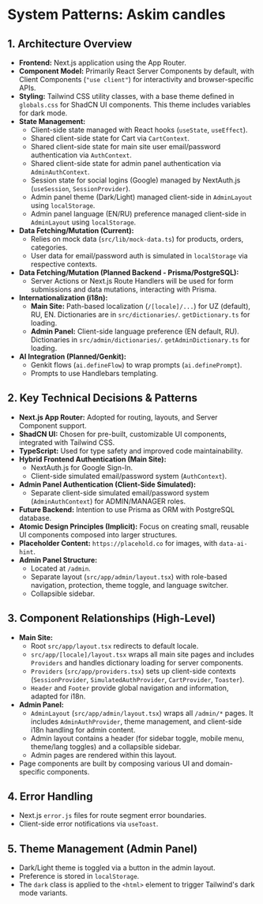 
# System Patterns: Askim candles

## 1. Architecture Overview

*   **Frontend:** Next.js application using the App Router.
*   **Component Model:** Primarily React Server Components by default, with Client Components (`"use client"`) for interactivity and browser-specific APIs.
*   **Styling:** Tailwind CSS utility classes, with a base theme defined in `globals.css` for ShadCN UI components. This theme includes variables for dark mode.
*   **State Management:**
    *   Client-side state managed with React hooks (`useState`, `useEffect`).
    *   Shared client-side state for Cart via `CartContext`.
    *   Shared client-side state for main site user email/password authentication via `AuthContext`.
    *   Shared client-side state for admin panel authentication via `AdminAuthContext`.
    *   Session state for social logins (Google) managed by NextAuth.js (`useSession`, `SessionProvider`).
    *   Admin panel theme (Dark/Light) managed client-side in `AdminLayout` using `localStorage`.
    *   Admin panel language (EN/RU) preference managed client-side in `AdminLayout` using `localStorage`.
*   **Data Fetching/Mutation (Current):**
    *   Relies on mock data (`src/lib/mock-data.ts`) for products, orders, categories.
    *   User data for email/password auth is simulated in `localStorage` via respective contexts.
*   **Data Fetching/Mutation (Planned Backend - Prisma/PostgreSQL):**
    *   Server Actions or Next.js Route Handlers will be used for form submissions and data mutations, interacting with Prisma.
*   **Internationalization (i18n):**
    *   **Main Site:** Path-based localization (`/[locale]/...`) for UZ (default), RU, EN. Dictionaries are in `src/dictionaries/`. `getDictionary.ts` for loading.
    *   **Admin Panel:** Client-side language preference (EN default, RU). Dictionaries in `src/admin/dictionaries/`. `getAdminDictionary.ts` for loading.
*   **AI Integration (Planned/Genkit):**
    *   Genkit flows (`ai.defineFlow`) to wrap prompts (`ai.definePrompt`).
    *   Prompts to use Handlebars templating.

## 2. Key Technical Decisions & Patterns

*   **Next.js App Router:** Adopted for routing, layouts, and Server Component support.
*   **ShadCN UI:** Chosen for pre-built, customizable UI components, integrated with Tailwind CSS.
*   **TypeScript:** Used for type safety and improved code maintainability.
*   **Hybrid Frontend Authentication (Main Site):**
    *   NextAuth.js for Google Sign-In.
    *   Client-side simulated email/password system (`AuthContext`).
*   **Admin Panel Authentication (Client-Side Simulated):**
    *   Separate client-side simulated email/password system (`AdminAuthContext`) for ADMIN/MANAGER roles.
*   **Future Backend:** Intention to use Prisma as ORM with PostgreSQL database.
*   **Atomic Design Principles (Implicit):** Focus on creating small, reusable UI components composed into larger structures.
*   **Placeholder Content:** `https://placehold.co` for images, with `data-ai-hint`.
*   **Admin Panel Structure:**
    *   Located at `/admin`.
    *   Separate layout (`src/app/admin/layout.tsx`) with role-based navigation, protection, theme toggle, and language switcher.
    *   Collapsible sidebar.

## 3. Component Relationships (High-Level)

*   **Main Site:**
    *   Root `src/app/layout.tsx` redirects to default locale.
    *   `src/app/[locale]/layout.tsx` wraps all main site pages and includes `Providers` and handles dictionary loading for server components.
    *   `Providers` (`src/app/providers.tsx`) sets up client-side contexts (`SessionProvider`, `SimulatedAuthProvider`, `CartProvider`, `Toaster`).
    *   `Header` and `Footer` provide global navigation and information, adapted for i18n.
*   **Admin Panel:**
    *   `AdminLayout` (`src/app/admin/layout.tsx`) wraps all `/admin/*` pages. It includes `AdminAuthProvider`, theme management, and client-side i18n handling for admin content.
    *   Admin layout contains a header (for sidebar toggle, mobile menu, theme/lang toggles) and a collapsible sidebar.
    *   Admin pages are rendered within this layout.
*   Page components are built by composing various UI and domain-specific components.

## 4. Error Handling

*   Next.js `error.js` files for route segment error boundaries.
*   Client-side error notifications via `useToast`.

## 5. Theme Management (Admin Panel)
*   Dark/Light theme is toggled via a button in the admin layout.
*   Preference is stored in `localStorage`.
*   The `dark` class is applied to the `<html>` element to trigger Tailwind's dark mode variants.
